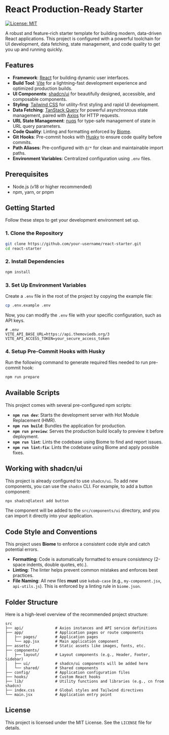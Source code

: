 # React Production-Ready Starter

[![License: MIT](https://img.shields.io/badge/License-MIT-yellow.svg)](https://opensource.org/licenses/MIT)

A robust and feature-rich starter template for building modern, data-driven React applications. This project is configured with a powerful toolchain for UI development, data fetching, state management, and code quality to get you up and running quickly.

## Features

- **Framework**: [React](https://react.dev/) for building dynamic user interfaces.
- **Build Tool**: [Vite](https://vitejs.dev/) for a lightning-fast development experience and optimized production builds.
- **UI Components**: [shadcn/ui](https://ui.shadcn.com/) for beautifully designed, accessible, and composable components.
- **Styling**: [Tailwind CSS](https://tailwindcss.com/) for utility-first styling and rapid UI development.
- **Data Fetching**: [TanStack Query](https://tanstack.com/query/latest) for powerful asynchronous state management, paired with [Axios](https://axios-http.com/) for HTTP requests.
- **URL State Management**: [nuqs](https://nuqs.47ng.com/) for type-safe management of state in URL query parameters.
- **Code Quality**: Linting and formatting enforced by [Biome](https://biomejs.dev/).
- **Git Hooks**: Pre-commit hooks with [Husky](https://typicode.github.io/husky/) to ensure code quality before commits.
- **Path Aliases**: Pre-configured with `@/*` for clean and maintainable import paths.
- **Environment Variables**: Centralized configuration using `.env` files.

## Prerequisites

- Node.js (v18 or higher recommended)
- npm, yarn, or pnpm

## Getting Started

Follow these steps to get your development environment set up.

### 1. Clone the Repository

```bash
git clone https://github.com/your-username/react-starter.git
cd react-starter
```

### 2. Install Dependencies

```bash
npm install
```

### 3. Set Up Environment Variables

Create a `.env` file in the root of the project by copying the example file:

```bash
cp .env.example .env
```

Now, you can modify the `.env` file with your specific configuration, such as API keys.

```env
# .env
VITE_API_BASE_URL=https://api.themoviedb.org/3
VITE_API_ACCESS_TOKEN=your_secure_access_token
```

### 4. Setup Pre-Commit Hooks with Husky

Run the following command to generate required files needed to run pre-commit hook:

```bash
npm run prepare
```

## Available Scripts

This project comes with several pre-configured npm scripts:

- **`npm run dev`**: Starts the development server with Hot Module Replacement (HMR).
- **`npm run build`**: Bundles the application for production.
- **`npm run preview`**: Serves the production build locally to preview it before deployment.
- **`npm run lint`**: Lints the codebase using Biome to find and report issues.
- **`npm run lint:fix`**: Lints the codebase using Biome and apply possible fixes.

## Working with shadcn/ui

This project is already configured to use `shadcn/ui`. To add new components, you can use the `shadcn` CLI. For example, to add a button component:

```bash
npx shadcn@latest add button
```

The component will be added to the `src/components/ui` directory, and you can import it directly into your application.

## Code Style and Conventions

This project uses **Biome** to enforce a consistent code style and catch potential errors.

*   **Formatting**: Code is automatically formatted to ensure consistency (2-space indents, double quotes, etc.).
*   **Linting**: The linter helps prevent common mistakes and enforces best practices.
*   **File Naming**: All new files **must** use `kebab-case` (e.g., `my-component.jsx`, `api-utils.js`). This is enforced by a linting rule in `biome.json`.

## Folder Structure

Here is a high-level overview of the recommended project structure:

```text
src
├── api/              # Axios instances and API service definitions
├── app/              # Application pages or route components
│   ├── pages/        # Application pages
│   └── app.jsx       # Main application component
├── assets/           # Static assets like images, fonts, etc.
├── components/
│   ├── layout/       # Layout components (e.g., Header, Footer, Sidebar)
│   ├── ui/           # shadcn/ui components will be added here
│   └── shared/       # Shared components
├── config/           # Application configuration files
├── hooks/            # Custom React hooks
├── lib/              # Utility functions and libraries (e.g., cn from shadcn)
├── index.css         # Global styles and Tailwind directives
└── main.jsx          # Application entry point
```

## License

This project is licensed under the MIT License. See the `LICENSE` file for details.
